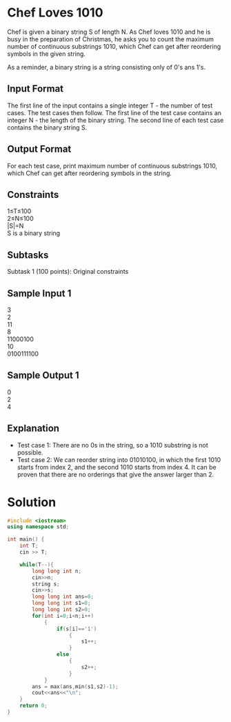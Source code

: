 # Chef Loves 1010

Chef is given a binary string S of length N. As Chef loves 1010 and he is busy in the preparation of Christmas, 
he asks you to count the maximum number of continuous substrings 1010, 
which Chef can get after reordering symbols in the given string.

As a reminder, a binary string is a string consisting only of 0's ans 1's.

## Input Format
The first line of the input contains a single integer T - the number of test cases. The test cases then follow.
The first line of the test case contains an integer N - the length of the binary string.
The second line of each test case contains the binary string S.
## Output Format
For each test case, print maximum number of continuous substrings 1010, which Chef can get after reordering symbols in the string.

## Constraints
1≤T≤100\
2≤N≤100\
|S|=N\
S is a binary string
## Subtasks
Subtask 1 (100 points): Original constraints
## Sample Input 1 
3\
2\
11\
8\
11000100\
10\
0100111100
## Sample Output 1 
0\
2\
4
## Explanation
- Test case 1: There are no 0s in the string, so a 1010 substring is not possible.
- Test case 2: We can reorder string into 01010100, in which the first 1010 starts from index 2, 
and the second 1010 starts from index 4. It can be proven that there are no orderings that give the answer larger than 2.

# Solution
```cpp
#include <iostream>
using namespace std;

int main() {
	int T;
	cin >> T;

	while(T--){
	    long long int n;
	    cin>>n;
	    string s;
	    cin>>s;
	    long long int ans=0;
	    long long int s1=0;
	    long long int s2=0;
	    for(int i=0;i<n;i++)
	        {
	            if(s[i]=='1')
	                {
	                    s1++;
	                }
	            else
	                {
	                    s2++;
	                }
	        }
	    ans = max(ans,min(s1,s2)-1);
	    cout<<ans<<"\n";
	}
	return 0;
}
```

